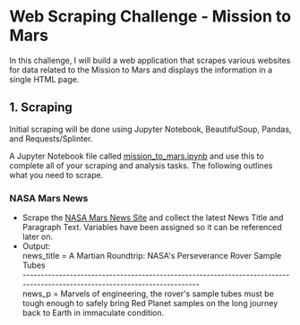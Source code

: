 # Web Scraping Challenge - Mission to Mars

In this challenge, I will build a web application that scrapes various websites for data related to the Mission to Mars and displays the information in a single HTML page.

## 1. Scraping

Initial scraping will be done using Jupyter Notebook, BeautifulSoup, Pandas, and Requests/Splinter.

A Jupyter Notebook file called [mission_to_mars.ipynb](https://github.com/cecileung1208/Homework/blob/master/Unit%2012%20-%20Web%20Scraping%20Challenge/Mission%20to%20Mars/mission_to_mars.ipynb) and use this to complete all of your scraping and analysis tasks. The following outlines what you need to scrape.


### NASA Mars News

* Scrape the [NASA Mars News Site](https://mars.nasa.gov/news/?page=0&per_page=40&order=publish_date+desc%2Ccreated_at+desc&search=&category=19%2C165%2C184%2C204&blank_scope=Latest) and collect the latest News Title and Paragraph Text. Variables have been assigned so it can be referenced later on.
* Output:<br>
  news_title = A Martian Roundtrip: NASA's Perseverance Rover Sample Tubes<br>
  ---------------------------------------------------------------------------------------------------------------------------<br>
  news_p = Marvels of engineering, the rover's sample tubes must be tough enough to safely bring Red Planet samples on the long journey back to Earth in immaculate condition. 

